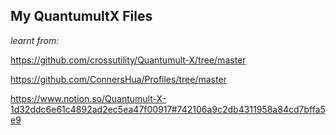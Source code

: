## My QuantumultX Files

*learnt from:*

https://github.com/crossutility/Quantumult-X/tree/master

https://github.com/ConnersHua/Profiles/tree/master

https://www.notion.so/Quantumult-X-1d32ddc6e61c4892ad2ec5ea47f00917#742106a9c2db4311958a84cd7bffa5e9
